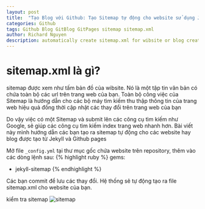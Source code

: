 ```yaml
---
layout: post
title:  "Tạo Blog với Github: Tạo Sitemap tự động cho website sử dụng Jekyll"
categories: Github
tags: Github Blog GitBlog GitPages sitemap sitemap.xml
author: Richard Nguyen
description: automatically create sitemap.xml for wibsite or blog created by github page and Jekyll.
---
```

sitemap.xml là gì?
==================

sitemap được xem như tấm bản đồ của wibsite. Nó là một tập tin văn bản có chứa toàn bộ các url trên trang web của bạn. Toàn bộ công việc của Sitemap là hướng dẫn cho các bộ máy tìm kiếm thu thập thông tin của trang web hiệu quả đồng thời cập nhật các thay đổi trên trang web của bạn

Do vậy việc có một Sitemap và submit lên các công cụ tìm kiếm như Google, sẽ giúp các công cụ tìm kiếm index trang web nhanh hơn. Bài viết này mình hướng dẫn các bạn tạo ra sitemap tự động cho các website hay blog được tạo từ Jekyll và Github pages

Mở file `_config.yml` tại thư mục gốc chứa website trên repository, thêm vào các dòng lệnh sau:
{% highlight ruby %}
gems: 
  - jekyll-sitemap
{% endhighlight %}

Các bạn commit để lưu các thay đổi. Hệ thống sẽ tự động tạo ra file sitemap.xml cho website của bạn.

kiểm tra sitemap
![sitemap]({{site.baseurl}}//assets/images/site-map.png)